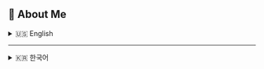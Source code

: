 ## 🚀 About Me  

<details>
<summary>🇺🇸 English</summary>

👋 **13+ Years Experienced Java Developer | Big Data Real-Time Processing & Search System Expert**  

I specialize in developing systems for **real-time processing, storage, and search of large-scale data**. My expertise includes **Java, Kubernetes, OpenSearch, ClickHouse, and Kafka**, focusing on architecture design and performance optimization.  

### 🔥 Experience  
- **Real-Time Data Stream Processing**: Event data analysis and optimization using Java, OSGi, and Esper  
- **Big Data Storage & Search System Development**: Building data ingestion and search infrastructure with OpenSearch & ClickHouse  
- **Distributed System Operations**: Designing scalable and reliable systems using Kubernetes and Kafka  

### ⚡ Tech Stack  
🔹 **Languages:** Java, SQL  
🔹 **Big Data & Search:** OpenSearch, ClickHouse, Kafka  
🔹 **Cloud & DevOps:** Kubernetes (K8S), Docker  
🔹 **Frameworks & Libraries:** OSGi, Esper  

### 🌱 What I'm Working On  
🔸 Optimizing performance for large-scale data processing  
🔸 Researching real-time data analysis and search technologies in distributed environments  
🔸 Enhancing system reliability with automated recovery and failure handling  

📌 **My goal is to build fast and reliable data processing systems!** 🚀  

</details>

---

<details>
<summary>🇰🇷 한국어</summary>

👋 **13년 차 Java 개발자 | 빅데이터 실시간 처리 및 검색 시스템 전문가**  

대용량 데이터를 **실시간 분석, 저장, 검색**하는 시스템을 개발하며, **Java, Kubernetes, OpenSearch, ClickHouse, Kafka** 등을 활용한 아키텍처 설계 및 최적화에 집중하고 있습니다.  

### 🔥 경험  
- **실시간 데이터 스트림 처리**: Java, OSGi, ESPER을 활용한 이벤트 데이터 분석 및 최적화  
- **빅데이터 저장 및 검색 시스템 개발**: OpenSearch, ClickHouse 기반의 데이터 적재 및 검색 인프라 구축  
- **분산 시스템 운영**: Kubernetes, Kafka를 활용한 확장성과 안정성을 고려한 시스템 설계  

### ⚡ 기술 스택  
🔹 **프로그래밍 언어:** Java, SQL  
🔹 **빅데이터 & 검색:** OpenSearch, ClickHouse, Kafka  
🔹 **클라우드 & DevOps:** Kubernetes(K8S), Docker  
🔹 **프레임워크 & 라이브러리:** OSGi, ESPER  

### 🌱 현재 진행 중인 작업  
🔸 대용량 데이터 처리 성능 최적화  
🔸 분산 환경에서의 실시간 데이터 분석 및 검색 기술 연구  
🔸 운영 안정성을 높이기 위한 장애 대응 및 복구 자동화  

📌 **빠르고 안정적인 데이터 처리 시스템을 만드는 것이 목표입니다!** 🚀  

</details>
